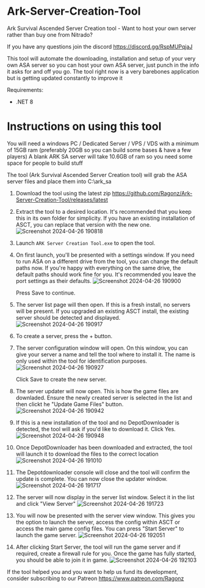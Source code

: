 # Ark-Server-Creation-Tool

Ark Survival Ascended Server Creation tool - Want to host your own server rather than buy one from Nitrado?

If you have any questions join the discord https://discord.gg/RspMUPqjaJ 

This tool will automate the downloading, installation and setup of your very own ASA server so you can host your own ASA server, just punch in the info it asks for and off you go.
The tool right now is a very barebones application but is getting updated constantly to improve it

Requirements:
 - .NET 8

# Instructions on using this tool

You will need a windows PC / Dedicated Server / VPS / VDS with a minimum of 15GB ram (preferably 20GB so you can build some bases & have a few players)
A blank ARK SA server will take 10.6GB of ram so you need some space for people to build stuff

The tool (Ark Survival Ascended Server Creation tool) will grab the ASA server files and place them into C:\ark_sa

1. Download the tool using the latest zip https://github.com/Ragonz/Ark-Server-Creation-Tool/releases/latest
2. Extract the tool to a desired location. It's recommended that you keep this in its own folder for simplicity. If you have an existing installation of ASCT, you can replace that version with the new one.
   ![Screenshot 2024-04-26 190818](https://github.com/Ragonz/Ark-Server-Creation-Tool/assets/12957193/f38390b8-1051-4c26-946f-65dea0431d85)
3. Launch `ARK Server Creation Tool.exe` to open the tool.
4. On first launch, you'll be presented with a settings window. If you need to run ASA on a different drive from the tool, you can change the default paths now. If you're happy with everything on the same drive, the default paths should work fine for you. It's recommended you leave the port settings as their defaults.
   ![Screenshot 2024-04-26 190900](https://github.com/Ragonz/Ark-Server-Creation-Tool/assets/12957193/2382cda6-68d7-411a-aaff-cc5769036eb5)

   Press Save to continue.
5. The server list page will then open. If this is a fresh install, no servers will be present. If you upgraded an existing ASCT install, the existing server should be detected and displayed.
   ![Screenshot 2024-04-26 190917](https://github.com/Ragonz/Ark-Server-Creation-Tool/assets/12957193/0dfb2d6b-8653-40f2-8e96-c88f38de1f0b)

6. To create a server, press the + button.
7. The server configuration window will open. On this window, you can give your server a name and tell the tool where to install it. The name is only used within the tool for identification purposes.
   ![Screenshot 2024-04-26 190927](https://github.com/Ragonz/Ark-Server-Creation-Tool/assets/12957193/6ed24fc2-64ad-4953-af48-d4fe7242a153)
   
   Click Save to create the new server.
8. The server updater will now open. This is how the game files are downladed. Ensure the newly created server is selected in the list and then clickt he "Update Game Files" button.
    ![Screenshot 2024-04-26 190942](https://github.com/Ragonz/Ark-Server-Creation-Tool/assets/12957193/75ee4c1c-efe9-4259-9ba3-7366ba9cdc2b)
9. If this is a new installation of the tool and no DepotDownloader is detected, the tool will ask if you'd like to download it. Click Yes.
    ![Screenshot 2024-04-26 190948](https://github.com/Ragonz/Ark-Server-Creation-Tool/assets/12957193/cb28f042-fd90-4848-ae7a-c91d2d99797f)
10. Once DepotDownloader has been downloaded and extracted, the tool will launch it to download the files to the correct location
    ![Screenshot 2024-04-26 191010](https://github.com/Ragonz/Ark-Server-Creation-Tool/assets/12957193/6f7891ad-9d8b-4cd3-b432-cdfb5711c4cc)
11. The Depotdownloader console will close and the tool will confirm the update is complete. You can now close the updater window.
    ![Screenshot 2024-04-26 191717](https://github.com/Ragonz/Ark-Server-Creation-Tool/assets/12957193/f6105e27-d40d-4833-b3e9-166737209ada)
12. The server will now display in the server list window. Select it in the list and click "View Server"
    ![Screenshot 2024-04-26 191723](https://github.com/Ragonz/Ark-Server-Creation-Tool/assets/12957193/30ebd363-f5ac-4274-bf55-51e8dea4dff3)
13. You will now be presented with the server view window. This gives you the option to launch the server, access the config within ASCT or access the main game config files. You can press "Start Server" to launch the game server.
    ![Screenshot 2024-04-26 192051](https://github.com/Ragonz/Ark-Server-Creation-Tool/assets/12957193/4c62cd1d-a3b7-40ac-a21b-ecbcd0c41e9d)
14. After clicking Start Server, the tool will run the game server and if required, create a firewall rule for you. Once the game has fully started, you should be able to join it in game.
    ![Screenshot 2024-04-26 192103](https://github.com/Ragonz/Ark-Server-Creation-Tool/assets/12957193/191f77e9-786d-41b0-ac7d-8edc64caae14)

If the tool helped you and you want to help us fund its development, consider subscribing to our Patreon
https://www.patreon.com/Ragonz
